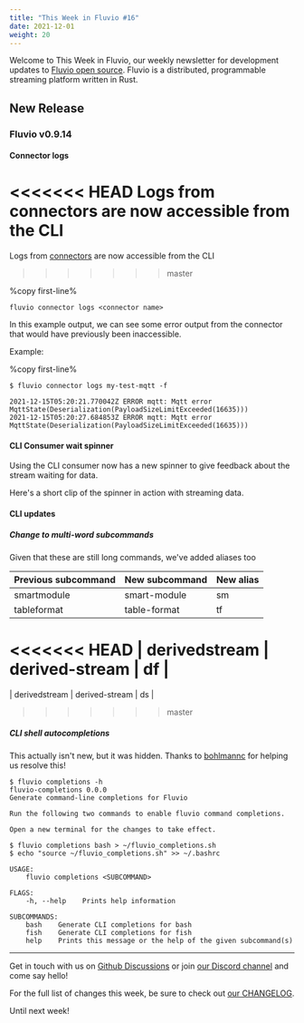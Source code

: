```yaml
---
title: "This Week in Fluvio #16"
date: 2021-12-01
weight: 20
---
```

Welcome to This Week in Fluvio, our weekly newsletter
for development updates to [Fluvio open source]. Fluvio is a distributed,
programmable streaming platform written in Rust.

## New Release

### Fluvio v0.9.14

#### Connector logs
<<<<<<< HEAD
Logs from connectors are now accessible from the CLI
=======
Logs from [connectors](/connectors) are now accessible from the CLI
>>>>>>> master

%copy first-line%
```shell
fluvio connector logs <connector name>
```

In this example output, we can see some error output from the connector that would have previously been inaccessible.

Example:

%copy first-line%
```shell
$ fluvio connector logs my-test-mqtt -f

2021-12-15T05:20:21.770042Z ERROR mqtt: Mqtt error MqttState(Deserialization(PayloadSizeLimitExceeded(16635)))
2021-12-15T05:20:27.684853Z ERROR mqtt: Mqtt error MqttState(Deserialization(PayloadSizeLimitExceeded(16635)))
```

#### CLI Consumer wait spinner

Using the CLI consumer now has a new spinner to give feedback about the stream waiting for data.

Here's a short clip of the spinner in action with streaming data.

<script id="asciicast-pxtVvacxOTE3XWCQFzTCW3DLy" src="https://asciinema.org/a/pxtVvacxOTE3XWCQFzTCW3DLy.js" async></script>

#### CLI updates
##### Change to multi-word subcommands

Given that these are still long commands, we've added aliases too


| Previous subcommand | New subcommand | New alias |
|---------------------|----------------|-----------|
| smartmodule         | smart-module   | sm        |
| tableformat         | table-format   | tf        |
<<<<<<< HEAD
| derivedstream       | derived-stream | df        |
=======
| derivedstream       | derived-stream | ds        |
>>>>>>> master

##### CLI shell autocompletions
This actually isn't new, but it was hidden. Thanks to [bohlmannc](https://github.com/bohlmannc) for helping us resolve this!

```
$ fluvio completions -h
fluvio-completions 0.0.0
Generate command-line completions for Fluvio

Run the following two commands to enable fluvio command completions.

Open a new terminal for the changes to take effect.

$ fluvio completions bash > ~/fluvio_completions.sh 
$ echo "source ~/fluvio_completions.sh" >> ~/.bashrc

USAGE:
    fluvio completions <SUBCOMMAND>

FLAGS:
    -h, --help    Prints help information

SUBCOMMANDS:
    bash    Generate CLI completions for bash
    fish    Generate CLI completions for fish
    help    Prints this message or the help of the given subcommand(s)
```

---

Get in touch with us on [Github Discussions] or join [our Discord channel] and come say hello!

For the full list of changes this week, be sure to check out [our CHANGELOG].

Until next week!

[Fluvio open source]: https://github.com/infinyon/fluvio
[our CHANGELOG]: https://github.com/infinyon/fluvio/blob/master/CHANGELOG.md
[our Discord channel]: https://discordapp.com/invite/bBG2dTz
[Github Discussions]: https://github.com/infinyon/fluvio/discussions